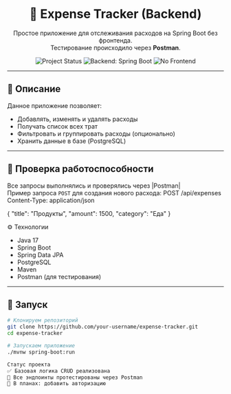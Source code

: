 <!-- README.md -->

<h1 align="center">💸 Expense Tracker (Backend)</h1>

<p align="center">
  Простое приложение для отслеживания расходов на Spring Boot без фронтенда.<br/>
  Тестирование происходило через <strong>Postman</strong>.
</p>

<p align="center">
  <img src="https://img.shields.io/badge/status-in%20progress-yellow" alt="Project Status" />
  <img src="https://img.shields.io/badge/backend-Spring%20Boot-green" alt="Backend: Spring Boot" />
  <img src="https://img.shields.io/badge/front-отсутствует-lightgrey" alt="No Frontend" />
</p>

<hr/>

## 📌 Описание

Данное приложение позволяет:

- Добавлять, изменять и удалять расходы
- Получать список всех трат
- Фильтровать и группировать расходы (опционально)
- Хранить данные в базе (PostgreSQL)

---

## 🧪 Проверка работоспособности

Все запросы выполнялись и проверялись через |Postman|  
Пример запроса `POST` для создания нового расхода:
POST /api/expenses
Content-Type: application/json

{
"title": "Продукты",
"amount": 1500,
"category": "Еда"
}

⚙️ Технологии

- Java 17
- Spring Boot
- Spring Data JPA
- PostgreSQL
- Maven
- Postman (для тестирования)

---

## 🚀 Запуск

```bash
# Клонируем репозиторий
git clone https://github.com/your-username/expense-tracker.git
cd expense-tracker

# Запускаем приложение
./mvnw spring-boot:run

Статус проекта
✅ Базовая логика CRUD реализована
🧪 Все эндпоинты протестированы через Postman
🚧 В планах: добавить авторизацию


